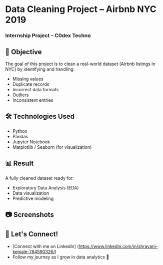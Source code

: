 #    Data Cleaning Project – Airbnb NYC 2019  
###  Internship Project – C0dex Techno

## 📌 Objective
The goal of this project is to clean a real-world dataset (Airbnb listings in NYC) by identifying and handling:
- Missing values  
- Duplicate records  
- Incorrect data formats  
- Outliers  
- Inconsistent entries  

## 🛠️ Technologies Used
- Python  
- Pandas  
- Jupyter Notebook  
- Matplotlib / Seaborn (for visualization)

## 📊 Result
A fully cleaned dataset ready for:
- Exploratory Data Analysis (EDA)  
- Data visualization  
- Predictive modeling  

## 📷 Screenshots  



## 🔗 Let's Connect!
- [Connect with me on LinkedIn] (https://www.linkedin.com/in/shravani-kenjale-784590326/)
- Follow my journey as I grow in data analytics 🚀


